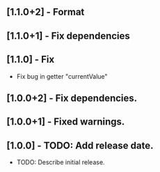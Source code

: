 ## [1.1.0+2] - Format

## [1.1.0+1] - Fix dependencies

## [1.1.0] - Fix
* Fix bug in getter "currentValue"

## [1.0.0+2] - Fix dependencies.

## [1.0.0+1] - Fixed warnings.

## [1.0.0] - TODO: Add release date.

* TODO: Describe initial release.